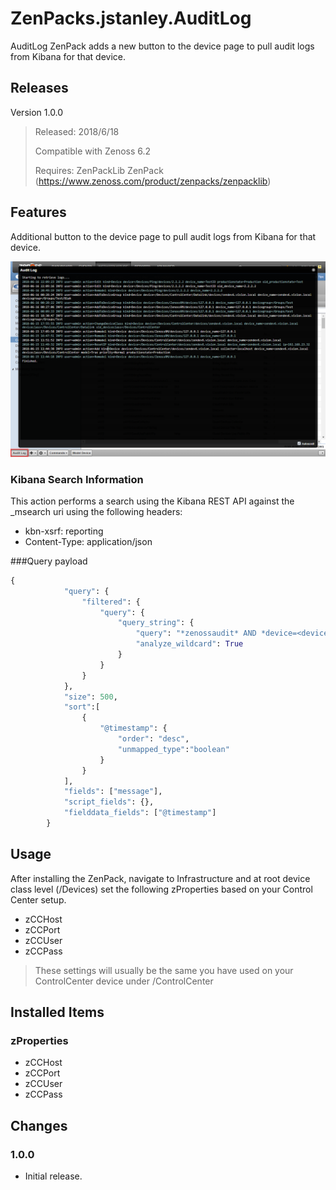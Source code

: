 # ZenPacks.jstanley.AuditLog

AuditLog ZenPack adds a new button to the device page to pull audit logs from Kibana for that device.

## Releases
Version 1.0.0
> Released: 2018/6/18
>
> Compatible with Zenoss 6.2
>
> Requires: ZenPackLib ZenPack (https://www.zenoss.com/product/zenpacks/zenpacklib)

## Features
Additional button to the device page to pull audit logs from Kibana for that device.

![alt text](screenshots/auditLogButton_and_Output.png "Audit Log Button and Output Example")

### Kibana Search Information
This action performs a search using the Kibana REST API against the \_msearch uri using the following headers:
* kbn-xsrf: reporting
* Content-Type: application/json

###Query payload
```python
{
            "query": {
                "filtered": {
                    "query": {
                        "query_string": {
                            "query": "*zenossaudit* AND *device=<deviceUid>*",
                            "analyze_wildcard": True
                        }
                    }
                }
            },
            "size": 500,
            "sort":[
                {   
                    "@timestamp": {
                        "order": "desc",
                        "unmapped_type":"boolean"
                    }
                }
            ],
            "fields": ["message"],
            "script_fields": {},
            "fielddata_fields": ["@timestamp"]
        }
```

## Usage
After installing the ZenPack, navigate to Infrastructure and at root device class level (/Devices) set the following zProperties based on your Control Center setup.
* zCCHost
* zCCPort
* zCCUser
* zCCPass
 > These settings will usually be the same you have used on your ControlCenter device under /ControlCenter

## Installed Items
### zProperties
* zCCHost
* zCCPort
* zCCUser
* zCCPass

## Changes
### 1.0.0
* Initial release.
